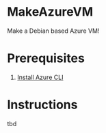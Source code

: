 # MakeAzureVM
Make a Debian based Azure VM!

# Prerequisites

1. [Install Azure CLI](https://docs.microsoft.com/en-us/cli/azure/install-azure-cli#install-on-debianubuntu-with-apt-get)

# Instructions

tbd
